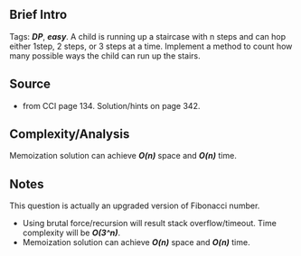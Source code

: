 [comment]: <> (This is a comment, it will not be included. For every question commit to the repository, you should put this readme file in the question/problem folder as a readme file, rename it to README.md)

## Brief Intro
Tags: ___DP___, ___easy___.
A child is running up a staircase with n steps and can hop either 1step, 2 steps, or 3 steps at a time. Implement a method to count how many possible ways the child can run up the stairs.

## Source
* from CCI page 134. Solution/hints on page 342.

## Complexity/Analysis
Memoization solution can achieve ___O(n)___ space and ___O(n)___ time.

## Notes
This question is actually an upgraded version of Fibonacci number.
* Using brutal force/recursion will result stack overflow/timeout. Time complexity will be ___O(3^n)___.
* Memoization solution can achieve ___O(n)___ space and ___O(n)___ time.
